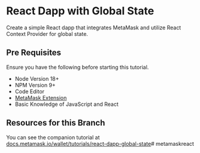 # React Dapp with Global State

Create a simple React dapp that integrates MetaMask and utilize React Context Provider for global state.

## Pre Requisites

Ensure you have the following before starting this tutorial.

- Node Version 18+
- NPM Version 9+
- Code Editor
- [MetaMask Extension](https://metamask.io/download)
- Basic Knowledge of JavaScript and React

## Resources for this Branch

You can see the companion tutorial at [docs.metamask.io/wallet/tutorials/react-dapp-global-state](https://docs.metamask.io/wallet/tutorials/react-dapp-global-state)#   m e t a m a s k r e a c t  
 